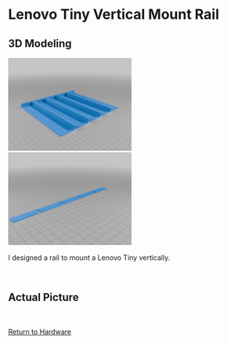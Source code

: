 # Lenovo Tiny Vertical Mount Rail



## 3D Modeling

<img src="https://raw.githubusercontent.com/gitryk/homelab/main/Images/Hardware/Rail-01.png" width="50%" height="50%">

<img src="https://raw.githubusercontent.com/gitryk/homelab/main/Images/Hardware/Rail-02.png" width="50%" height="50%">

I designed a rail to mount a Lenovo Tiny vertically.

&nbsp;

## Actual Picture

&nbsp;
&nbsp;

[Return to Hardware](https://github.com/gitryk/homelab/tree/main/Hardware)
